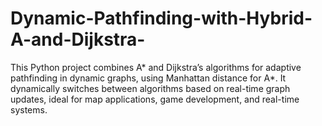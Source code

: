 # Dynamic-Pathfinding-with-Hybrid-A-and-Dijkstra-
This Python project combines A* and Dijkstra’s algorithms for adaptive pathfinding in dynamic graphs, using Manhattan distance for A*. It dynamically switches between algorithms based on real-time graph updates, ideal for map applications, game development, and real-time systems.
